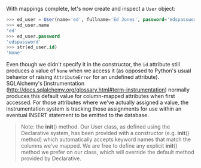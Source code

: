 With mappings complete, let's now create and inspect a `User` object:
    
```sql    
>>> ed_user = User(name='ed', fullname='Ed Jones', password='edspassword')
>>> ed_user.name
'ed'
>>> ed_user.password
'edspassword'
>>> str(ed_user.id)
'None'
```

Even though we didn't specify it in the constructor, the `id` attribute still produces a value of `None` when we access it (as opposed to Python's usual behavior of raising `AttributeError` for an undefined attribute). SQLAlchemy's [instrumentation (http://docs.sqlalchemy.org/glossary.html#term-instrumentation) normally produces this default value for column-mapped attributes when first accessed. For those attributes where we've actually assigned a value, the instrumentation system is tracking those assignments for use within an eventual INSERT statement to be emitted to the database.

> Note: the __init__() method. Our User class, as defined using the Declarative system, has been provided with a constructor (e.g. __init__() method) which automatically accepts keyword names that match the columns we’ve mapped. We are free to define any explicit __init__() method we prefer on our class, which will override the default method provided by Declarative.
